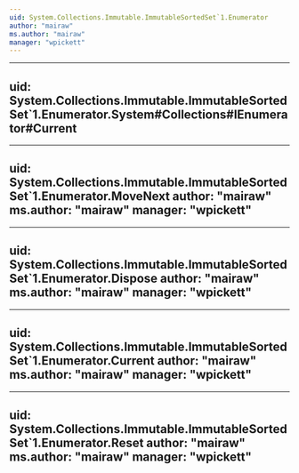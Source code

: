 ```yaml
---
uid: System.Collections.Immutable.ImmutableSortedSet`1.Enumerator
author: "mairaw"
ms.author: "mairaw"
manager: "wpickett"
---
```


---
uid: System.Collections.Immutable.ImmutableSortedSet`1.Enumerator.System#Collections#IEnumerator#Current
---

---
uid: System.Collections.Immutable.ImmutableSortedSet`1.Enumerator.MoveNext
author: "mairaw"
ms.author: "mairaw"
manager: "wpickett"
---

---
uid: System.Collections.Immutable.ImmutableSortedSet`1.Enumerator.Dispose
author: "mairaw"
ms.author: "mairaw"
manager: "wpickett"
---

---
uid: System.Collections.Immutable.ImmutableSortedSet`1.Enumerator.Current
author: "mairaw"
ms.author: "mairaw"
manager: "wpickett"
---

---
uid: System.Collections.Immutable.ImmutableSortedSet`1.Enumerator.Reset
author: "mairaw"
ms.author: "mairaw"
manager: "wpickett"
---
